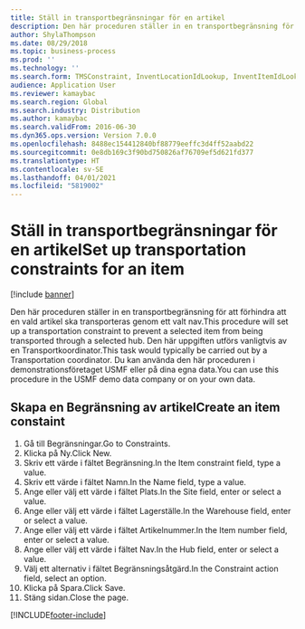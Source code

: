```yaml
---
title: Ställ in transportbegränsningar för en artikel
description: Den här proceduren ställer in en transportbegränsning för att förhindra att en vald artikel ska transporteras genom ett valt nav.
author: ShylaThompson
ms.date: 08/29/2018
ms.topic: business-process
ms.prod: ''
ms.technology: ''
ms.search.form: TMSConstraint, InventLocationIdLookup, InventItemIdLookupSimple
audience: Application User
ms.reviewer: kamaybac
ms.search.region: Global
ms.search.industry: Distribution
ms.author: kamaybac
ms.search.validFrom: 2016-06-30
ms.dyn365.ops.version: Version 7.0.0
ms.openlocfilehash: 8488ec154412840bf88779eeffc3d4ff52aabd22
ms.sourcegitcommit: 0e8db169c3f90bd750826af76709ef5d621fd377
ms.translationtype: HT
ms.contentlocale: sv-SE
ms.lasthandoff: 04/01/2021
ms.locfileid: "5819002"
---
```

# <a name="set-up-transportation-constraints-for-an-item"></a><span data-ttu-id="f1ffd-103">Ställ in transportbegränsningar för en artikel</span><span class="sxs-lookup"><span data-stu-id="f1ffd-103">Set up transportation constraints for an item</span></span>

[!include [banner](../../includes/banner.md)]

<span data-ttu-id="f1ffd-104">Den här proceduren ställer in en transportbegränsning för att förhindra att en vald artikel ska transporteras genom ett valt nav.</span><span class="sxs-lookup"><span data-stu-id="f1ffd-104">This procedure will set up a transportation constraint to prevent a selected item from being transported through a selected hub.</span></span> <span data-ttu-id="f1ffd-105">Den här uppgiften utförs vanligtvis av en Transportkoordinator.</span><span class="sxs-lookup"><span data-stu-id="f1ffd-105">This task would typically be carried out by a Transportation coordinator.</span></span> <span data-ttu-id="f1ffd-106">Du kan använda den här proceduren i demonstrationsföretaget USMF eller på dina egna data.</span><span class="sxs-lookup"><span data-stu-id="f1ffd-106">You can use this procedure in the USMF demo data company or on your own data.</span></span>


## <a name="create-an-item-constaint"></a><span data-ttu-id="f1ffd-107">Skapa en Begränsning av artikel</span><span class="sxs-lookup"><span data-stu-id="f1ffd-107">Create an item constaint</span></span>
1. <span data-ttu-id="f1ffd-108">Gå till Begränsningar.</span><span class="sxs-lookup"><span data-stu-id="f1ffd-108">Go to Constraints.</span></span>
2. <span data-ttu-id="f1ffd-109">Klicka på Ny.</span><span class="sxs-lookup"><span data-stu-id="f1ffd-109">Click New.</span></span>
3. <span data-ttu-id="f1ffd-110">Skriv ett värde i fältet Begränsning.</span><span class="sxs-lookup"><span data-stu-id="f1ffd-110">In the Item constraint field, type a value.</span></span>
4. <span data-ttu-id="f1ffd-111">Skriv ett värde i fältet Namn.</span><span class="sxs-lookup"><span data-stu-id="f1ffd-111">In the Name field, type a value.</span></span>
5. <span data-ttu-id="f1ffd-112">Ange eller välj ett värde i fältet Plats.</span><span class="sxs-lookup"><span data-stu-id="f1ffd-112">In the Site field, enter or select a value.</span></span>
6. <span data-ttu-id="f1ffd-113">Ange eller välj ett värde i fältet Lagerställe.</span><span class="sxs-lookup"><span data-stu-id="f1ffd-113">In the Warehouse field, enter or select a value.</span></span>
7. <span data-ttu-id="f1ffd-114">Ange eller välj ett värde i fältet Artikelnummer.</span><span class="sxs-lookup"><span data-stu-id="f1ffd-114">In the Item number field, enter or select a value.</span></span>
8. <span data-ttu-id="f1ffd-115">Ange eller välj ett värde i fältet Nav.</span><span class="sxs-lookup"><span data-stu-id="f1ffd-115">In the Hub field, enter or select a value.</span></span>
9. <span data-ttu-id="f1ffd-116">Välj ett alternativ i fältet Begränsningsåtgärd.</span><span class="sxs-lookup"><span data-stu-id="f1ffd-116">In the Constraint action field, select an option.</span></span>
10. <span data-ttu-id="f1ffd-117">Klicka på Spara.</span><span class="sxs-lookup"><span data-stu-id="f1ffd-117">Click Save.</span></span>
11. <span data-ttu-id="f1ffd-118">Stäng sidan.</span><span class="sxs-lookup"><span data-stu-id="f1ffd-118">Close the page.</span></span>



[!INCLUDE[footer-include](../../../includes/footer-banner.md)]